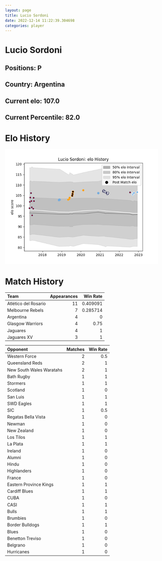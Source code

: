 ```yaml
---  
layout: page  
title: Lucio Sordoni  
date: 2022-12-14 11:22:39.304698  
categories: player  
---
```

# Lucio Sordoni

## Positions: P

## Country: Argentina

## Current elo: 107.0

## Current Percentile: 82.0

# Elo History


![elo history](history_LucioSordoni.png)
# Match History


| Team                 |   Appearances |   Win Rate |
|:---------------------|--------------:|-----------:|
| Atlético del Rosario |            11 |   0.409091 |
| Melbourne Rebels     |             7 |   0.285714 |
| Argentina            |             4 |   0        |
| Glasgow Warriors     |             4 |   0.75     |
| Jaguares             |             4 |   1        |
| Jaguares XV          |             3 |   1        |

| Opponent                 |   Matches |   Win Rate |
|:-------------------------|----------:|-----------:|
| Western Force            |         2 |        0.5 |
| Queensland Reds          |         2 |        1   |
| New South Wales Waratahs |         2 |        1   |
| Bath Rugby               |         1 |        1   |
| Stormers                 |         1 |        1   |
| Scotland                 |         1 |        0   |
| San Luis                 |         1 |        1   |
| SWD Eagles               |         1 |        1   |
| SIC                      |         1 |        0.5 |
| Regatas Bella Vista      |         1 |        0   |
| Newman                   |         1 |        0   |
| New Zealand              |         1 |        0   |
| Los Tilos                |         1 |        1   |
| La Plata                 |         1 |        1   |
| Ireland                  |         1 |        0   |
| Alumni                   |         1 |        0   |
| Hindu                    |         1 |        0   |
| Highlanders              |         1 |        0   |
| France                   |         1 |        0   |
| Eastern Province Kings   |         1 |        1   |
| Cardiff Blues            |         1 |        1   |
| CUBA                     |         1 |        0   |
| CASI                     |         1 |        1   |
| Bulls                    |         1 |        1   |
| Brumbies                 |         1 |        0   |
| Border Bulldogs          |         1 |        1   |
| Blues                    |         1 |        0   |
| Benetton Treviso         |         1 |        0   |
| Belgrano                 |         1 |        0   |
| Hurricanes               |         1 |        0   |